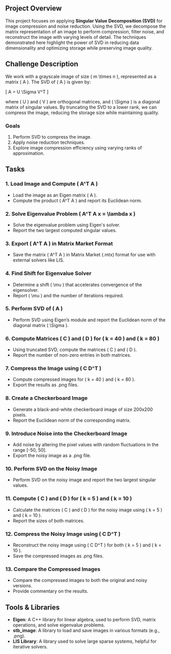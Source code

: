 ## Project Overview

This project focuses on applying **Singular Value Decomposition (SVD)** for image compression and noise reduction. Using the SVD, we decompose the matrix representation of an image to perform compression, filter noise, and reconstruct the image with varying levels of detail. The techniques demonstrated here highlight the power of SVD in reducing data dimensionality and optimizing storage while preserving image quality.

## Challenge Description

We work with a grayscale image of size \( m \times n \), represented as a matrix \( A \). The SVD of \( A \) is given by:

\[ A = U \Sigma V^T \]

where \( U \) and \( V \) are orthogonal matrices, and \( \Sigma \) is a diagonal matrix of singular values. By truncating the SVD to a lower rank, we can compress the image, reducing the storage size while maintaining quality.

### Goals
1. Perform SVD to compress the image.
2. Apply noise reduction techniques.
3. Explore image compression efficiency using varying ranks of approximation.

## Tasks

### 1. **Load Image and Compute \( A^T A \)**
   - Load the image as an Eigen matrix \( A \).
   - Compute the product \( A^T A \) and report its Euclidean norm.

### 2. **Solve Eigenvalue Problem \( A^T A x = \lambda x \)**
   - Solve the eigenvalue problem using Eigen's solver.
   - Report the two largest computed singular values.

### 3. **Export \( A^T A \) in Matrix Market Format**
   - Save the matrix \( A^T A \) in Matrix Market (.mtx) format for use with external solvers like LIS.

### 4. **Find Shift for Eigenvalue Solver**
   - Determine a shift \( \mu \) that accelerates convergence of the eigensolver.
   - Report \( \mu \) and the number of iterations required.

### 5. **Perform SVD of \( A \)**
   - Perform SVD using Eigen’s module and report the Euclidean norm of the diagonal matrix \( \Sigma \).

### 6. **Compute Matrices \( C \) and \( D \) for \( k = 40 \) and \( k = 80 \)**
   - Using truncated SVD, compute the matrices \( C \) and \( D \).
   - Report the number of non-zero entries in both matrices.

### 7. **Compress the Image using \( C D^T \)**
   - Compute compressed images for \( k = 40 \) and \( k = 80 \).
   - Export the results as .png files.

### 8. **Create a Checkerboard Image**
   - Generate a black-and-white checkerboard image of size 200x200 pixels.
   - Report the Euclidean norm of the corresponding matrix.

### 9. **Introduce Noise into the Checkerboard Image**
   - Add noise by altering the pixel values with random fluctuations in the range [-50, 50].
   - Export the noisy image as a .png file.

### 10. **Perform SVD on the Noisy Image**
   - Perform SVD on the noisy image and report the two largest singular values.

### 11. **Compute \( C \) and \( D \) for \( k = 5 \) and \( k = 10 \)**
   - Calculate the matrices \( C \) and \( D \) for the noisy image using \( k = 5 \) and \( k = 10 \).
   - Report the sizes of both matrices.

### 12. **Compress the Noisy Image using \( C D^T \)**
   - Reconstruct the noisy image using \( C D^T \) for both \( k = 5 \) and \( k = 10 \).
   - Save the compressed images as .png files.

### 13. **Compare the Compressed Images**
   - Compare the compressed images to both the original and noisy versions.
   - Provide commentary on the results.

## Tools & Libraries

- **Eigen**: A C++ library for linear algebra, used to perform SVD, matrix operations, and solve eigenvalue problems.
- **stb_image**: A library to load and save images in various formats (e.g., .png).
- **LIS Library**: A library used to solve large sparse systems, helpful for iterative solvers.